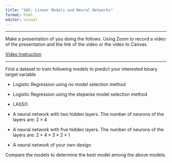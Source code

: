 ```yaml
---
title: "SAS: Linear Models and Neural Networks"
format: html
editor: visual
---
```






-------

Make a presentation of you doing the follows. Using Zoom to record a video of the presentation and the link of the video or the video to Canvas.

[Video Instruction](https://bryant.hosted.panopto.com/Panopto/Pages/Viewer.aspx?id=cfb3a288-cf3f-4c18-ac81-b0b201372c17)

-------

Find a dataset to train following models to predict your interested binary target variable

- Logistic Regression using no model selection method

- Logistic Regression using the stepwise model selection method

- LASSO

- A neural network with two hidden layers. The number of neurons of the layers are:  $2 \times 4$

- A neural network with five hidden layers. The number of neurons of the layers are:  $2\times4\times3\times2\times1$

- A neural network of your own design

Compare the models to determine the best model among the above models.


